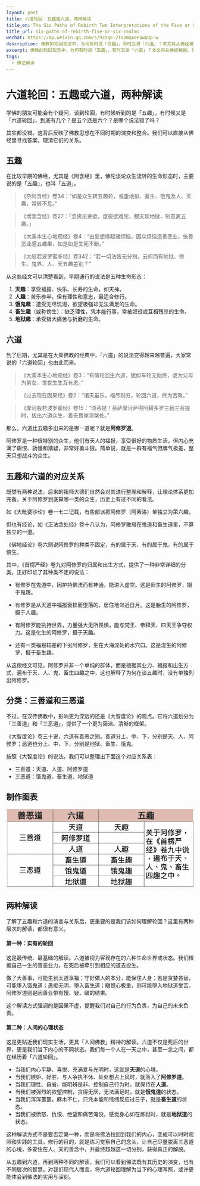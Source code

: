 ```yaml
---
layout: post
title: 六道轮回：五趣或六道，两种解读
title_en: The Six Paths of Rebirth Two Interpretations of the Five or Six Realms
title_url: six-paths-of-rebirth-five-or-six-realms
wechat: https://mp.weixin.qq.com/s/9Z5qe-2Ts3WapePuwDUp-w
description: 佛教的轮回观念中，为何有时说「五趣」，有时又讲「六道」？本文将从佛经根据、历史演变来厘清二者关系，并提供实有的轮回和人间心态两种解读方式。
excerpt: 佛教的轮回观念中，为何有时说「五趣」，有时又讲「六道」？本文将从佛经根据、历史演变来厘清二者关系，并提供实有的轮回和人间心态两种解读方式。
tags:
  - 佛法解读
---
```


# 六道轮回：五趣或六道，两种解读

学佛的朋友可能会有个疑问，谈到轮回，有时候听到的是「五趣」，有时候又是「六道轮回」，到底有几个？是五个还是六个？是哪个说法错了吗？

其实都没错。这背后反映了佛教思想在不同时期的演变和整合。我们可以直接从佛经里寻找答案，理清它们的关系。

## 五趣

在比较早期的佛经，尤其是《阿含经》里，佛陀谈论众生流转的生命形态时，主要说的是「五趣」，也叫「五道」。

> 《杂阿含经》卷34：“如是众生转五趣轮，或堕地狱、畜生、饿鬼及人、天趣，常转不息。”

> 《增壹含经》卷27：「念佛无贪欲，度彼欲难陀，覩天现地狱，制意离五趣。」

> 《大乘本生心地观经》卷4：“由妄想缘起诸烦恼，因众烦恼造善恶业，依善恶业感五趣果，如是如是生死不断。”

> 《大般若波罗蜜多经》卷342：“若一切法皆无分别，云何而有地狱、傍生、鬼界、人、天五趣差别？”

从这些经文可以清楚看到，早期通行的说法是五种生命形态：
1.  **天趣**：享受福报、快乐、长寿的生命，如天神。
2.  **人趣**：苦乐参半，但有理性和意志，最适合修行。
3.  **饿鬼趣**：遭受无尽饥渴，欲望极强却无法满足的生命。
4.  **畜生趣**（或称傍生）：缺乏理性，凭本能行事，常被奴役或互相残杀的生命。
5.  **地狱趣**：承受极大痛苦与折磨的生命。

## 六道

到了后期，尤其是在大乘佛教的经典中，「六道」的说法变得越来越普遍，大家常说的「六道轮回」也由此而来。

> 《大乘本生心地观经》卷3：“有情轮回生六道，犹如车轮无始终，或为父母为男女，世世生生互有恩。”

> 《过去现在因果经》卷2：“诸天虽乐，福尽则穷，轮回六道，终为苦聚。”

> 《摩诃般若波罗蜜经》卷15：“须菩提！菩萨摩诃萨得阿耨多罗三藐三菩提时，拔出六道众生，着无畏岸涅槃处。”

那么，六道比五趣多出来的是哪一道呢？就是**阿修罗道**。

阿修罗是一种很特别的众生，他们有天人的福报，享受很好的物质生活，但内心充满了瞋恨、骄慢和猜疑，非常好勇斗狠。简单说，就是一群有福气但脾气极差，整天只想战斗的众生。

## 五趣和六道的对应关系

既然有两种说法，后来的祖师大德们自然会对其进行整理和解释，让理论体系更加完备。关于阿修罗到底算哪一类的众生，历史上有过不同的看法。

如《大毗婆沙论》卷一七二记载，有些部派把阿修罗（阿素洛）单独立为第六趣。

但也有经论，如《正法念处经》卷十八认为，阿修罗散居在鬼道和畜生道里，不算独立的一道。

《佛地经论》卷六则说阿修罗的种类不固定，有的属于天，有的属于鬼，有的属于傍生。

其中，《首楞严经》卷九对阿修罗的归属和出生方式，提供了一种非常详细的分类，正好印证了其种类不定的说法：

* 有修罗在鬼道中，因护持佛法而有神通，能进入虚空。这是卵生的阿修罗，摄于鬼趣。

* 有修罗是从天道中福报衰损而堕落的，居住地邻近日月。这是胎生的阿修罗，摄于人趣。

* 有阿修罗能执持世界，力量强大无所畏惧，能与梵王、帝释天、四天王争夺权力。这是化生的阿修罗，摄于天趣。

* 还有一类福报较差的下劣阿修罗，生在大海深处的水穴口。这是湿生的阿修罗，摄于畜生趣。

从这段经文可见，阿修罗并非一个单纯的群体，而是根据其业力、福报和出生方式，遍布于天、人、鬼、畜生四趣之中，这也解释了为何在谈五趣时，没有单独列出阿修罗。

## 分类：三善道和三恶道

不过，在汉传佛教中，影响更为深远的还是《大智度论》的观点。它将六道划分为「三善道」和「三恶道」，提供了一个更为简洁、清晰的框架。

《大智度论》卷三十说，六道有善恶之别。善道分上、中、下，分别是天、人、阿修罗；恶道也分上、中、下，分别是地狱、畜生、饿鬼。

按照《大智度论》的说法，我们可以整理出下面这个对应关系表：

* 三善道：天道、人道、阿修罗道
* 三恶道：饿鬼道、畜生道、地狱道

## 制作图表

![六道、五趣](../images/2025-10-04-11-18-39.png)

## 两种解读

了解了五趣和六道的演变与关系后，更重要的是我们该如何理解轮回？这里有两种层次的解读，都很有意义。

#### 第一种：实有的轮回

这是最传统、最基础的解读。六道被视为客观存在的六种生命世界或状态。我们根据自己一生的善恶业力，在死后被牵引到相应的道去投生。

做了大善事，可能生到天道享福；守好做人的本分，能保住人身；若是贪婪吝啬，可能堕入饿鬼道；愚痴无明，堕入畜生道；瞋恨心极重，则可能堕入地狱道受苦。阿修罗道则是因善业带有慢、疑、瞋的结果。

这个解读方式强调的是因果不虚，提醒我们对自己的行为负责，为自己的未来负责。

#### 第二种：人间的心理状态

这是更贴近我们现实生活，更具「人间佛教」精神的解读。六道不仅是死后的世界，更是我们当下内心的不同状态。我们每一个人在一天之中，甚至一念之间，都在经历着「六道轮回」。

* 当我们内心平静、喜悦、充满爱与光明时，这就是**天道**的心境。
* 当我们嫉妒、好胜、与人争执不休、处处想占上风时，就落入了**阿修罗道**。
* 当我们理性、自省、能明辨是非、控制自己行为时，就保持在**人道**。
* 当我们被强烈的欲望控制，贪得无厌，无法满足时，就是**饿鬼道**的状态。
* 当我们浑浑噩噩，麻木不仁，只凭本能和情绪反应过日子，就是**畜生道**的状态。
* 当我们被愤怒、仇恨、绝望和痛苦淹没，感觉身心如在炼狱时，就是**地狱道**的状态。

这种解读方式不是要否定第一种，而是将佛法拉回到我们的内心，变成可以时时观照和实践的工具。修行的目的，就是练习觉察自己的念头，让自己尽量脱离三恶道的心境，多安住在人、天的善念中，并最终超越这一切分别，获得真正的解脱。

从五趣到六道，再到两种不同的解读，我们可以看到佛法既有其历史的演变，也有不同层次的智慧。对我们现代人而言，将六道轮回理解为当下的心理写照，或许更能体会到佛法的实用与深刻。

